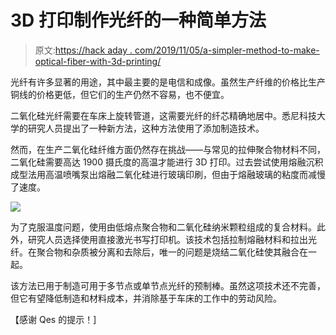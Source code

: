 # 3D 打印制作光纤的一种简单方法

> 原文:[https://hack aday . com/2019/11/05/a-simpler-method-to-make-optical-fiber-with-3d-printing/](https://hackaday.com/2019/11/05/a-simpler-method-to-make-optical-fiber-with-3d-printing/)

光纤有许多显著的用途，其中最主要的是电信和成像。虽然生产纤维的价格比生产铜线的价格更低，但它们的生产仍然不容易，也不便宜。

二氧化硅光纤需要在车床上旋转管道，这需要光纤的纤芯精确地居中。悉尼科技大学的研究人员提出了一种新方法，这种方法使用了添加制造技术。

然而，在生产二氧化硅纤维方面仍然存在挑战——与常见的拉伸聚合物材料不同，二氧化硅需要高达 1900 摄氏度的高温才能进行 3D 打印。过去尝试使用熔融沉积成型法用高温喷嘴泵出熔融二氧化硅进行玻璃印刷，但由于熔融玻璃的粘度而减慢了速度。

![](../Images/96e3fcd5e5a6c204f784992f1a01cbfa.png)

为了克服温度问题，使用由低熔点聚合物和二氧化硅纳米颗粒组成的复合材料。此外，研究人员选择使用直接激光书写打印机。该技术包括拉制熔融材料和拉出光纤。在聚合物和杂质被分离和去除后，唯一的问题是烧结二氧化硅使其融合在一起。

该方法已用于制造可用于多节点或单节点光纤的预制棒。虽然这项技术还不完善，但它有望降低制造和材料成本，并消除基于车床的工作中的劳动风险。

【感谢 Qes 的提示！]